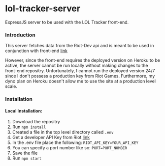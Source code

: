 # lol-tracker-server
ExpressJS server to be used with the LOL Tracker front-end. 

### Introduction
This server fetches data from the Riot-Dev api and is meant to be used in conjunction with front-end [link](https://github.com/Justin-Lyy/lol-tracker "LOL Tracker")

However, since the front-end requires the deployed version on Heroku to be active, the server cannot be run locally without making changes to the front-end repositry. 
Unfortunately, I cannot run the deployed version 24/7 since I don't possess a production key from Riot Games. Furthermore, my dyno plan on Heroku doesn't allow me to use 
the site at a production level scale.

### Installation

#### Local Installation:
1. Download the repositry
2. Run `npm install`
3. Created a file in the top level directory called `.env`
4. Get a developer API Key from Riot [link](https://developer.riotgames.com/ "Riot Dev API")
5. In the .env file place the following: `RIOT_API_KEY=YOUR_API_KEY`
6. You can specify a port number like so: `PORT=PORT_NUMBER`
7. Save the file
8. Run `npm start`
